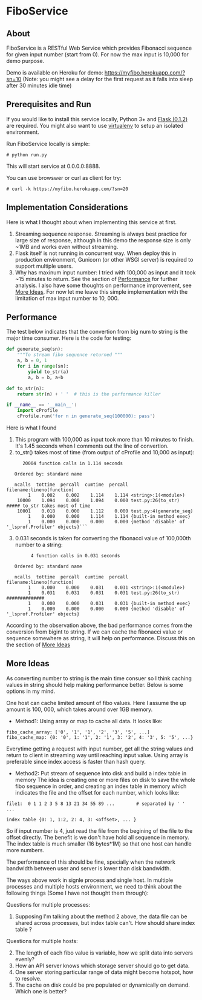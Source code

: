 # FiboService
## About
FiboService is a RESTful Web Service which provides Fibonacci sequence for given input number (start from 0). For now the max input is 10,000 for demo purpose. 

Demo is available on Heroku for demo: https://myfibo.herokuapp.com/?sn=10 (Note: you might see a delay for the first request as it falls into sleep after 30 minutes idle time)

## Prerequisites and Run

If you would like to install this service locally, Python 3+ and [Flask (0.1.2)](http://flask.pocoo.org/docs/0.12/installation/) are required. You might also want to use [virtualenv](https://virtualenv.pypa.io/en/stable/installation/) to setup an isolated environment.

Run FiboService locally is simple:
```
# python run.py
```
This will start service at 0.0.0.0:8888.

You can use browswer or curl as client for try:
```
# curl -k https://myfibo.herokuapp.com/?sn=20
```

## Implementation Considerations
Here is what I thought about when implementing this service at first.
1. Streaming sequence response. Streaming is always best practice for large size of response, although in this demo the response size is only ~1MB and works even without streaming. 
2. Flask itself is not running in concurrent way. When deploy this in production environment, Gunicorn (or other WSGI server) is required to support multiple users.
3. Why has maxinum input number: I tried with 100,000 as input and it took ~15 minutes to return. See the section of [Performance](#performance) for further analysis. I also have some thoughts on performance improvement, see [More Ideas](#more-ideas). For now let me leave this simple implementation with the limitation of max input number to 10, 000. 

## Performance
The test below indicates that the convertion from big num to string is the major time consumer. Here is the code for testing:
```python
def generate_seq(sn):
    """To stream fibo sequence returned """
    a, b = 0, 1
    for i in range(sn):
        yield to_str(a)
        a, b = b, a+b

def to_str(n):
    return str(n) + ' '  # this is the performance killer

if __name__ == '__main__':
    import cProfile
    cProfile.run('for n in generate_seq(100000): pass')
```
Here is what I found
1. This program with 100,000 as input took more than 10 minutes to finish. It's 1.45 seconds when I comments out the line of convertion.
2. to_str() takes most of time (from output of cProfile and 10,000 as input):
```
      20004 function calls in 1.114 seconds

   Ordered by: standard name

   ncalls  tottime  percall  cumtime  percall filename:lineno(function)
        1    0.002    0.002    1.114    1.114 <string>:1(<module>)
    10000    1.094    0.000    1.094    0.000 test.py:26(to_str)        ##### to_str takes most of time 
    10001    0.018    0.000    1.112    0.000 test.py:4(generate_seq)
        1    0.000    0.000    1.114    1.114 {built-in method exec}
        1    0.000    0.000    0.000    0.000 {method 'disable' of '_lsprof.Profiler' objects}```
```

3. 0.031 seconds is taken for converting the fibonacci value of 100,000th number to a string:
```
         4 function calls in 0.031 seconds

   Ordered by: standard name

   ncalls  tottime  percall  cumtime  percall filename:lineno(function)
        1    0.000    0.000    0.031    0.031 <string>:1(<module>)
        1    0.031    0.031    0.031    0.031 test.py:26(to_str)    ##############
        1    0.000    0.000    0.031    0.031 {built-in method exec}
        1    0.000    0.000    0.000    0.000 {method 'disable' of '_lsprof.Profiler' objects}
```

According to the observation above, the bad performance comes from the conversion from bigint to string. If we can cache the fibonacci value or sequence somewhere as string, it will help on performance. Discuss this on the section of [More Ideas](#more-ideas) 


## More Ideas
As converting number to string is the main time consuer so I think caching values in string should help making performance better. Below is some options in my mind. 

One host can cache limited amount of fibo values. Here I assume the up amount is 100, 000, which takes around over 1GB memory. 
* Method1: Using array or map to cache all data. It looks like:
```
fibo_cache_array: ['0', '1', '1', '2', '3', '5', ...]
fibo_cache_map: {0: '0', 1: '1', 2: '1', 3: '2', 4: '3', 5: '5', ...}
```

Everytime getting a request with input number, get all the string values and return to client in streaming way until reaching input value. Using array is preferable since index access is faster than hash query.

* Method2: Put stream of sequence into disk and build a index table in memory
The idea is creating one or more files on disk to save the whole fibo sequence in order, and creating an index table in memory which indicates the file and the offset for each number, which looks like:
```
file1:  0 1 1 2 3 5 8 13 21 34 55 89 ...        # separated by ' ' 
...

index table {0: 1, 1:2, 2: 4, 3: <offset>, ... }
```
So if input number is 4, just read the file from the begining of the file to the offset directly. The benefit is we don't have hold all sequence in memory. The index table is much smaller (16 bytes*1M) so that one host can handle more numbers. 

The performance of this should be fine, specially when the network bandwidth between user and server is lower than disk bandwidth. 

The ways above work in signle process and single host. In multiple processes and multiple hosts environment, we need to think about the following things (Some I have not thought them through):

Questions for multiple processes:

1. Supposing I'm talking about the method 2 above, the data file can be shared across processes, but index table can't. How should share index table ?  

Questions for multiple hosts:

2. The length of each fibo value is variable, how we split data into servers evenly? 
3. How an API server knows which storage server should go to get data. 
4. One server storing particular range of data might become hotspot, how to resolve. 
5. The cache on disk could be pre populated or dynamically on demand. Which one is better? 

